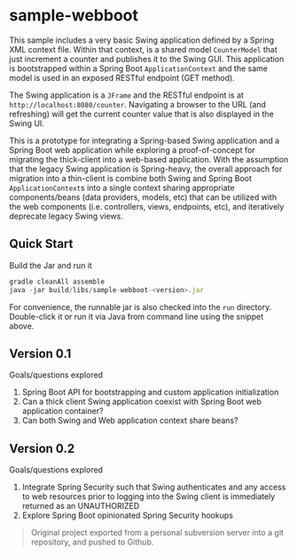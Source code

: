 # sample-webboot

This sample includes a very basic Swing application defined by a Spring XML context file. Within that context, is a shared model `CounterModel` that just increment a counter and publishes it to the Swing GUI. This application is bootstrapped within a Spring Boot `ApplicationContext` and the same model is used in an exposed RESTful endpoint (GET method).

The Swing application is a `JFrame` and the RESTful endpoint is at `http://localhost:8080/counter`. Navigating a browser to the URL (and refreshing) will get the current counter value that is also displayed in the Swing UI.

This is a prototype for integrating a Spring-based Swing application and a Spring Boot web application while exploring a proof-of-concept for migrating the thick-client into a web-based application. With the assumption that the legacy Swing application is Spring-heavy, the overall approach for migration into a thin-client is combine both Swing and Spring Boot `ApplicationContext`s into a single context sharing appropriate components/beans (data providers, models, etc) that can be utilized with the web components (i.e. controllers, views, endpoints, etc), and iteratively deprecate legacy Swing views.

## Quick Start

Build the Jar and run it

```javascript
gradle cleanAll assemble
java -jar build/libs/sample-webboot-<version>.jar
```

For convenience, the runnable jar is also checked into the `run` directory. Double-click it or run it via Java from command line using the snippet above.

## Version 0.1 

Goals/questions explored

1. Spring Boot API for bootstrapping and custom application initialization
2. Can a thick client Swing application coexist with Spring Boot web application container?
3. Can both Swing and Web application context share beans?

## Version 0.2

Goals/questions explored

1. Integrate Spring Security such that Swing authenticates and any access to web resources prior to logging into the Swing client is immediately returned as an UNAUTHORIZED
2. Explore Spring Boot opinionated Spring Security hookups

> Original project exported from a personal subversion server into a git repository, and pushed to Github.